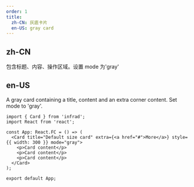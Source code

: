```yaml
---
order: 1
title:
  zh-CN: 灰底卡片
  en-US: gray card
---
```


## zh-CN

包含标题、内容、操作区域。设置 mode 为'gray'

## en-US

A gray card containing a title, content and an extra corner content. Set mode to 'gray'.

```tsx
import { Card } from 'infrad';
import React from 'react';

const App: React.FC = () => (
  <Card title="Default size card" extra={<a href="#">More</a>} style={{ width: 300 }} mode="gray">
    <p>Card content</p>
    <p>Card content</p>
    <p>Card content</p>
  </Card>
);

export default App;
```

<style>
.code-box-demo p {
  margin: 0;
}
#components-card-demo-basic .ant-card { margin-bottom: 30px; }
</style>
